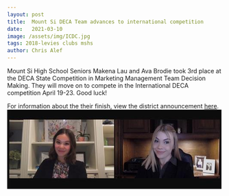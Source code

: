 ```yaml
---
layout: post
title:  Mount Si DECA Team advances to international competition
date:   2021-03-10
image: /assets/img/ICDC.jpg
tags: 2018-levies clubs mshs
author: Chris Alef
---
```

Mount Si High School Seniors Makena Lau and Ava Brodie took 3rd place at the DECA State Competition in Marketing Management Team Decision Making. They will move on to compete in the International DECA competition April 19-23. Good luck!

For information about the their finish, view the district announcement [here](https://www.svsd410.org/site/default.aspx?PageType=3&DomainID=4&ModuleInstanceID=39&ViewID=6446EE88-D30C-497E-9316-3F8874B3E108&RenderLoc=0&FlexDataID=28206&PageID=1).
![Makena Lau and Ava Brodie](/assets/img/ICDC.jpg)
